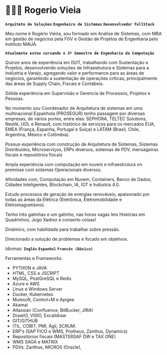 # 👩🏻‍💻 Rogerio Vieia

**`Arquiteto de Soluções`**
**`Engenheiro de Sistemas`**
**`Desenvolvedor FullStack`**

Meu nome é Rogério Vieira, sou  formado em Análise de Sistemas, com MBA em gestão de negócios pela FGV e Gestão de Projetos de Engenharia pelo Instituto MAUÁ.

**`Atualmente estou cursando o 3º Semestre de Engenharia da Computação`**

Quinze anos de experiência em IS/IT, trabalhando com Sustentação e Projetos, desenvolvendo soluções de Infraestrutura e Sistemas para a Indústria e Varejo, agregando valor e performance para as áreas de negócios, garantindo a sustentação de operações críticas, principalmente das áreas de Supply Chain, Fiscais e Contábeis.

Sólida experiência em Supervisão e Gerencia de Processos, Projetos e Pessoas.

No momento sou Coordenador de Arquitetura de sistemas em uma multinacional Espanhola (PROSEGUR) tenho passagem por diversas empresas, de vários portes, entre elas:  SEPHORA, TELTEC Solutions, Nestlé, UOL e Renault, com histórico de serviços para os mercados EUA, EMEA (França, Espanha, Portugal e Suiça) e LATAM (Brasil, Chile, Argentina, México e Colômbia).

Possuo experiência com construção de Arquitetura de Sistemas, Sistemas Distribuidos, Microserviços, ERPs diversos, sistemas de PDV, mensageiras fiscais e repositórios fiscais

Ampla experiência com computação em nuvem e infraestrutura on premisse com sistemas Operacionais diversos. 

Afinidades com, Computação em Nuvem, Containers, Banco de Dados, Cidades Inteligentes, Blockchain, IA, IOT e Indústria 4.0.

Estudo processos de geração de energias renováveis, apaixonado por todas as áreas da Elétrica (Eletrônica, Eletromobilidade e Eletromagnetismo).

Tenho três gatinhas e um gatinho, nas horas vagas leio Histórias em Quadrinhos, Jogo Xadrez e conserto coisas!

Dinâmico, com habilidade para trabalhar sobre pressão. 

Direcionado a solução de problemas e focado em objetivos.

Idiomas: 
**`Inglês`**
**`Espanhol`**
**`Francês (Básico)`**

Ferramentas e Frameworks:
- PYTHON e JAVA
- HTML, CSS e JSCRIPT
- MySQL, PostGreSQL e Redis
- Azure e AWS
- Linux e Windows Server
- Docker, Kubernetes
- Mulesoft, Control+M e Apigee
- Akamai
- Atlassian (Confluence, BitBucker, JIRA)
- DrawIO, VISIO, Excalidraw
- GIT/GITHUB
- ITIL, COBIT, PMI, Ágil, SCRUM.
- ERP's (SAP FICO e WMS, Protheus, Zanthus, Dynamics)
- Repositórios fiscais (MASTERSAF DW e TAX ONE)
- WMS SAGA e MATRIX
- PDVs: Zanthus, MICROS (Oracle), 
